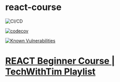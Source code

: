 # react-course
![CI/CD](https://github.com/envistacom/react-course/workflows/REACT%20CI/CD%20For%20GH-Pages/badge.svg)

[![codecov](https://codecov.io/gh/envistacom/react-course/branch/main/graph/badge.svg?token=9FKKZXKD6N)](https://codecov.io/gh/envistacom/react-course)

[![Known Vulnerabilities](https://snyk.io/test/github/{envistacom}/{react-course}/badge.svg)](https://snyk.io/test/github/{envistacom}/{react-course})



# [REACT Beginner Course | TechWithTim Playlist](https://www.youtube.com/playlist?list=PLzMcBGfZo4-nRV61oEu3KfMwWKI571uPT)

